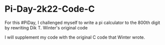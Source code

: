 # Pi-Day-2k22-Code-C
For this #PiDay, I challenged myself to write a pi calculator to the 800th digit by rewriting Dik T. Winter's original code

I will supplement my code with the original C code that Winter wrote.
